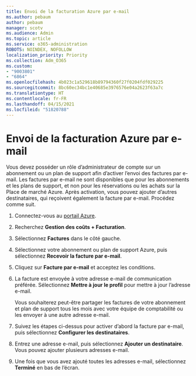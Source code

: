```yaml
---
title: Envoi de la facturation Azure par e-mail
ms.author: pebaum
author: pebaum
manager: scotv
ms.audience: Admin
ms.topic: article
ms.service: o365-administration
ROBOTS: NOINDEX, NOFOLLOW
localization_priority: Priority
ms.collection: Adm_O365
ms.custom:
- "9003801"
- "6864"
ms.openlocfilehash: 4b023c1a529618b89794360f27f0204fdf029225
ms.sourcegitcommit: 8bc60ec34bc1e40685e3976576e04a2623f63a7c
ms.translationtype: HT
ms.contentlocale: fr-FR
ms.lasthandoff: 04/15/2021
ms.locfileid: "51820788"
---
```

# <a name="azure-email-invoicing"></a>Envoi de la facturation Azure par e-mail

Vous devez posséder un rôle d’administrateur de compte sur un abonnement ou un plan de support afin d’activer l’envoi des factures par e-mail. Les factures par e-mail ne sont disponibles que pour les abonnements et les plans de support, et non pour les réservations ou les achats sur la Place de marché Azure. Après activation, vous pouvez ajouter d’autres destinataires, qui reçoivent également la facture par e-mail. Procédez comme suit.

1. Connectez-vous au [portail Azure](https://portal.azure.com/).
2. Recherchez **Gestion des coûts + Facturation**.
3. Sélectionnez **Factures** dans le côté gauche.
4. Sélectionnez votre abonnement ou plan de support Azure, puis sélectionnez **Recevoir la facture par e-mail**.
5. Cliquez sur **Facture par e-mail** et acceptez les conditions.
6. La facture est envoyée à votre adresse e-mail de communication préférée. Sélectionnez **Mettre à jour le profil** pour mettre à jour l’adresse e-mail.  

    Vous souhaiterez peut-être partager les factures de votre abonnement et plan de support tous les mois avec votre équipe de comptabilité ou les envoyer à une autre adresse e-mail.  

7. Suivez les étapes ci-dessus pour activer d’abord la facture par e-mail, puis sélectionnez **Configurer les destinataires**.
8. Entrez une adresse e-mail, puis sélectionnez **Ajouter un destinataire**. Vous pouvez ajouter plusieurs adresses e-mail.
9. Une fois que vous avez ajouté toutes les adresses e-mail, sélectionnez **Terminé** en bas de l’écran.
